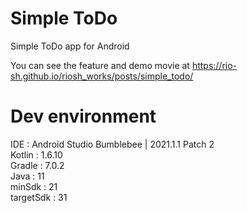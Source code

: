 # Simple ToDo
Simple ToDo app for Android

You can see the feature and demo movie at https://rio-sh.github.io/riosh_works/posts/simple_todo/

# Dev environment
IDE : Android Studio Bumblebee | 2021.1.1 Patch 2  
Kotlin : 1.6.10  
Gradle : 7.0.2  
Java : 11  
minSdk : 21  
targetSdk : 31  